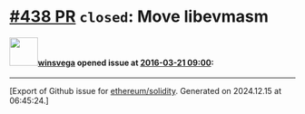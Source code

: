 # [\#438 PR](https://github.com/ethereum/solidity/pull/438) `closed`: Move libevmasm

#### <img src="https://avatars.githubusercontent.com/u/4492341?u=e0ace1d74338b89507c4be570e7190d6a66ec3b9&v=4" width="50">[winsvega](https://github.com/winsvega) opened issue at [2016-03-21 09:00](https://github.com/ethereum/solidity/pull/438):






-------------------------------------------------------------------------------



[Export of Github issue for [ethereum/solidity](https://github.com/ethereum/solidity). Generated on 2024.12.15 at 06:45:24.]
